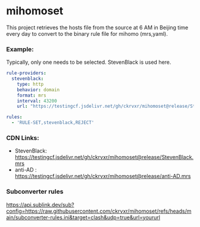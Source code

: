 # mihomoset

This project retrieves the hosts file from the source at 6 AM in Beijing time every day to convert to the binary rule file for mihomo (mrs,yaml).

### Example:

Typically, only one needs to be selected. StevenBlack is used here.

```yaml
rule-providers:
  stevenblack:
    type: http
    behavior: domain
    format: mrs
    interval: 43200
    url: "https://testingcf.jsdelivr.net/gh/ckrvxr/mihomoset@release/StevenBlack.mrs"

```

```yaml
rules:
  - 'RULE-SET,stevenblack,REJECT'
```

### CDN Links:

* StevenBlack:  https://testingcf.jsdelivr.net/gh/ckrvxr/mihomoset@release/StevenBlack.mrs
* anti-AD :  https://testingcf.jsdelivr.net/gh/ckrvxr/mihomoset@release/anti-AD.mrs

### Subconverter rules
https://api.sublink.dev/sub?config=https://raw.githubusercontent.com/ckrvxr/mihomoset/refs/heads/main/subconverter-rules.ini&target=clash&udp=true&url=yoururl
